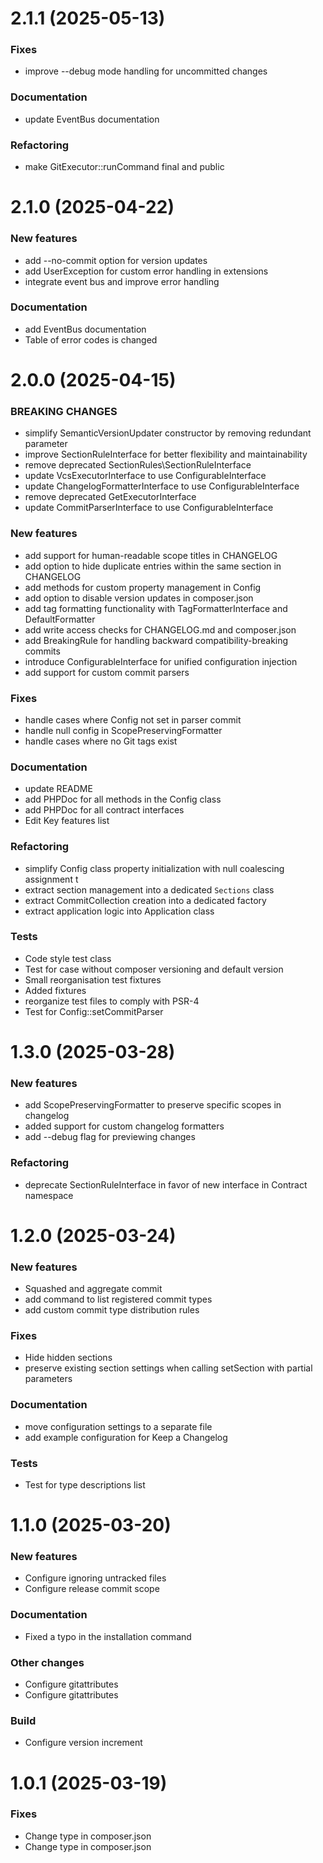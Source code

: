 # 2.1.1 (2025-05-13)

### Fixes
- improve --debug mode handling for uncommitted changes

### Documentation
- update EventBus documentation

### Refactoring
- make GitExecutor::runCommand final and public

# 2.1.0 (2025-04-22)

### New features
- add --no-commit option for version updates
- add UserException for custom error handling in extensions
- integrate event bus and improve error handling

### Documentation
- add EventBus documentation
- Table of error codes is changed

# 2.0.0 (2025-04-15)

### BREAKING CHANGES
- simplify SemanticVersionUpdater constructor by removing redundant parameter
- improve SectionRuleInterface for better flexibility and maintainability
- remove deprecated SectionRules\SectionRuleInterface
- update VcsExecutorInterface to use ConfigurableInterface
- update ChangelogFormatterInterface to use ConfigurableInterface
- remove deprecated GetExecutorInterface
- update CommitParserInterface to use ConfigurableInterface

### New features
- add support for human-readable scope titles in CHANGELOG
- add option to hide duplicate entries within the same section in CHANGELOG
- add methods for custom property management in Config
- add option to disable version updates in composer.json
- add tag formatting functionality with TagFormatterInterface and DefaultFormatter
- add write access checks for CHANGELOG.md and composer.json
- add BreakingRule for handling backward compatibility-breaking commits
- introduce ConfigurableInterface for unified configuration injection
- add support for custom commit parsers

### Fixes
- handle cases where Config not set in parser commit
- handle null config in ScopePreservingFormatter
- handle cases where no Git tags exist

### Documentation
- update README
- add PHPDoc for all methods in the Config class
- add PHPDoc for all contract interfaces
- Edit Key features list

### Refactoring
- simplify Config class property initialization with null coalescing assignment  t
- extract section management into a dedicated `Sections` class
- extract CommitCollection creation into a dedicated factory
- extract application logic into Application class

### Tests
- Code style test class
- Test for case without composer versioning and default version
- Small reorganisation test fixtures
- Added fixtures
- reorganize test files to comply with PSR-4
- Test for Config::setCommitParser

# 1.3.0 (2025-03-28)

### New features
- add ScopePreservingFormatter to preserve specific scopes in changelog
- added support for custom changelog formatters
- add --debug flag for previewing changes

### Refactoring
- deprecate SectionRuleInterface in favor of new interface in Contract namespace

# 1.2.0 (2025-03-24)

### New features
- Squashed and aggregate commit
- add command to list registered commit types
- add custom commit type distribution rules

### Fixes
- Hide hidden sections
- preserve existing section settings when calling setSection with partial parameters

### Documentation
- move configuration settings to a separate file
- add example configuration for Keep a Changelog

### Tests
- Test for type descriptions list

# 1.1.0 (2025-03-20)

### New features
- Configure ignoring untracked files
- Configure release commit scope

### Documentation
- Fixed a typo in the installation command

### Other changes
- Configure gitattributes
- Configure gitattributes

### Build
- Configure version increment

# 1.0.1 (2025-03-19)

### Fixes
- Change type in composer.json
- Change type in composer.json


